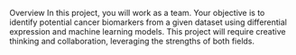Overview
In this project, you will work as a team. Your objective is to identify potential cancer biomarkers from a given dataset using differential expression and machine learning models. This project will require creative thinking and collaboration, leveraging the strengths of both fields.
